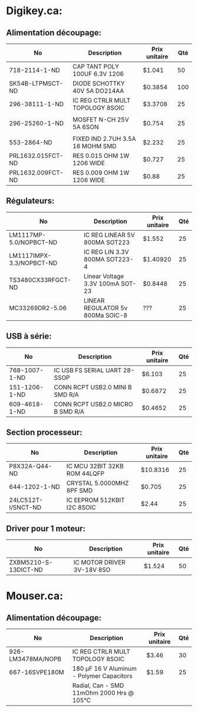 # Digikey.ca:
## Alimentation découpage:
| No                | Description                       | Prix unitaire | Qté   |
|-------------------|-----------------------------------|---------------|-------|
| 718-2114-1-ND     | CAP TANT POLY 100UF 6.3V 1206     | $1.041        | 50    |
| SK54B-LTPMSCT-ND  | DIODE SCHOTTKY 40V 5A DO214AA     | $0.3854       | 100   |
| 296-38111-1-ND    | IC REG CTRLR MULT TOPOLOGY 8SOIC  | $3.3708       | 25    |
|                   |                                   |               |       |
| 296-25260-1-ND    | MOSFET N-CH 25V 5A 6SON           | $0.754        | 25    |
|                   |                                   |               |       |
| 553-2864-ND       | FIXED IND 2.7UH 3.5A 16 MOHM SMD  | $2.232        | 25    |
| PRL1632.015FCT-ND | RES 0.015 OHM 1W 1206 WIDE        | $0.727        | 25    |
| PRL1632.009FCT-ND | RES 0.009 OHM 1W 1206 WIDE        | $0.88         | 25    |

## Régulateurs:
| No                        | Description                       | Prix unitaire | Qté   |
|---------------------------|-----------------------------------|---------------|-------|
| LM1117MP-5.0/NOPBCT-ND    | IC REG LINEAR 5V 800MA SOT223     | $1.552        | 25    |
| LM1117IMPX-3.3/NOPBCT-ND  | IC REG LIN 3.3V 800MA SOT223-4    | $1.40920      | 25    |
| TS3480CX33RFGCT-ND        | Linear Voltage  3.3V 100mA SOT-23 | $0.8448       | 25    |
| MC33269DR2-5.06           | LINEAR REGULATOR 5v 800Ma SOIC-8  | ???           | 25    |


## USB à série:
| No                    | Description                       | Prix unitaire | Qté   |
|-----------------------|-----------------------------------|---------------|-------|
| 768-1007-1-ND         | IC USB FS SERIAL UART 28-SSOP     | $6.103        | 25    |
| 151-1206-1-ND         | CONN RCPT USB2.0 MINI B SMD R/A   | $0.6872       | 25    |
| 609-4618-1-ND         | CONN RCPT USB2.0 MICRO B SMD R/A  | $0.4652       | 25    |


## Section processeur:
| No                    | Description                       | Prix unitaire | Qté   |
|-----------------------|-----------------------------------|---------------|-------|
| P8X32A-Q44-ND         | IC MCU 32BIT 32KB ROM 44LQFP      | $10.8316      | 25    |
| 644-1202-1-ND         | CRYSTAL 5.0000MHZ 8PF SMD         | $0.705        | 25    |
| 24LC512T-I/SNCT-ND    | IC EEPROM 512KBIT I2C 8SOIC       | $2.44         | 25    |

## Driver pour 1 moteur:
| No                    | Description                       | Prix unitaire | Qté   |
|-----------------------|-----------------------------------|---------------|-------|
| ZXBM5210-S-13DICT-ND  | IC MOTOR DRIVER 3V-18V 8SO        | $1.524        | 50    |

# Mouser.ca: 
## Alimentation découpage:
| No                    | Description                               | Prix unitaire | Qté   |
|-----------------------|-------------------------------------------|---------------|-------|
| 926-LM3478MA/NOPB     | IC REG CTRLR MULT TOPOLOGY 8SOIC          | $3.46         | 30    |
| 667-16SVPE180M        | 180 µF 16 V Aluminum - Polymer Capacitors | $1.59         | 25    |
|                       | Radial, Can - SMD 11mOhm 2000 Hrs @ 105°C |               |       |
